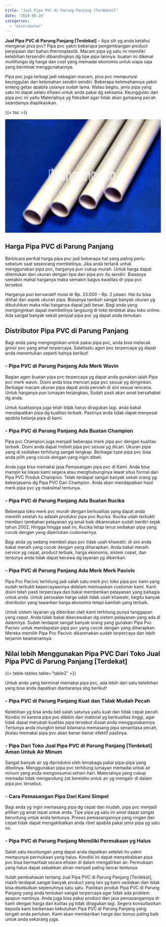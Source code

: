 ```yaml
---
title: "Jual Pipa PVC di Parung Panjang [Terdekat]"
date: "2024-05-24"
categories: 
  - "distributor"
---
```


**Jual Pipa PVC di Parung Panjang \[Terdekat\]** – Apa sih yg anda ketahui mengenai piva pvc? Pipa pvc yakni beberapa pengembangan product perpipaan dari bahan thermoplastik. Macam pipa yg satu ini memiliki kelebihan tersendiri dibandingkan dg tipe pipa lainnya. buatan ini dikenal multifungsi dg harga dan cost yang memadai ekonomis untuk siapa saja yang berminat menggunakannya.

Pipa pvc juga terbagi jadi sebagian macam, piva pvc mempunyai keunggulan dan kelemahan sendiri-sendiri. Beberapa kelemahannya yakni enteng getas apabila usianya sudah lama. Walau begitu, jenis pipa yang satu ini dapat selalu efisien untuk anda pakai dg seksama. Keunggulan dari pipa pvc ini yaitu Materialnya yg fleksibel agar tidak akan gampang pecah seandainya diaplikasikan.

{{< toc >}}

![Jual Pipa PVC di Parung Panjang [Terdekat]](/images/jaul-pipa-pvc-63.png)

## Harga Pipa PVC di Parung Panjang

Berbicara perihal harga pipa pvc jadi beberapa hal yang paling perlu sebelum saat seseorang membelinya. Jika anda tertarik untuk menggunakan pipa pvc, harganya pun cukup murah. Untuk harga dapat ditentukan dari ukuran dengan tipe dari pipa pvc itu sendiri. Biasanya semakin mahal harganya maka semakin bagus kwalitas dr pipa pvc tersebut.

Harganya pun bervariatif mulai dr Rp. 23.000 – Rp. 2 jutaan. Hal itu bisa dilihat dari aspek ukuran pipa. Biasanya tambah sangat banyak ukuran yg dibutuhkan maka nilai harganya dapat jadi besar. Bagi anda yang menginginkan dapat membelinya langsung di toko terdekat atau toko online. Ada sangat banyak sekali penjual pipa pvc yg dapat anda temukan.

## Distributor Pipa PVC di Parung Panjang

Bagi anda yang menginginkan untuk pakai pipa pvc, anda bisa melacak grosir pvc yang amat terpercaya. Salahsatu agen pvc terpercaya yg dapat anda menentukan seperti halnya berikut!

### \- Pipa PVC di Parung Panjang Ada Merk Wavin

Bagian agen buatan pipa pvc terpercaya yg dapat anda gunakan ialah Pipa pvc merk wavin. Disini anda bisa mencari pipa pvc sesuai yg diinginkan. Berbagai macam ukuran pipa dapat anda peroleh di sini sesuai rencana. Untuk harganya pun lumayan terjangkau, Sudah pasti akan amat bersahabat dg anda.

Untuk kualitasnya juga telah tidak harus diragukan lagi, anda bakal mendapatkan pipa dg kualitas terbaik. Pastinya anda tidak dapat menyesal apabila belanja pipa di kami.

### \- Pipa PVC di Parung Panjang Ada Buatan Champion

Pipa pvc Champion juga menjadi beberapa merk pipa pvc dengan kualitas terbaik. Disini anda dapat mebeli pipa pvc sesuai yg dicari. Ukuran pipa yang di sediakan terhitung sangat lengkap. Berbagai type pipa pvc bisa anda pilih yang cocok dengan yang ingin dibeli.

Anda juga bisa memakai jasa Pemasangan pipa pvc di Kami. Anda bisa mampir ke lokasi kami segera atau menghubunginya lewat situs formal dari Pipa PVC Produk Champion. Telah terdapat sangat banyak sekali orang yg bekerjasama dg Pipa PVC Dari Champion. Anda akan mendapatkan hasil merk pipa pvc yg maksimal tentunya.

### \- Pipa PVC di Parung Panjang Ada Buatan Rucika

Beberapa toko merk pvc murah dengan berkualitas yang dapat anda memilih setelah itu adalah produksi pipa pvc Rucika. Rucika udah terbukti memberi tambahan pelayanan yg amat baik dikarenakan sudah berdiri sejak tahun 2002. Hingga hingga saat ini, Rucika tetap terus sediakan pipa yang cocok dengan yang diperlukan customernya.

Bagi anda yg sedang membeli pipa pvc tidak usah khawatir, di sini anda bakal meraih yang cocok dengan yang diharapkan. Anda bakal meraih service yg cepat, product terbaik, harga ekonomis, sistem cepat, dan tentunya anda tidak dapat kecewa dg layanan yg diberikan.

### \- Pipa PVC di Parung Panjang Ada Merk Merk Pacivic

Pipa Pvc Pacivic terhitung jadi salah satu merk pvc toko pipa pvc kami yang sudah terbukti kepercayaannya didalam memuaskan customer kami. Kami disini telah pasti terpercaya dan bakal memberikan pelayanan yang bahagia untuk anda. Untuk persoalan harga udah tidak usah khawatir, begitu banyak distributor yang tawarkan harga ekonomis tetapi kamilah yang terbaik.

Untuk sistem layanan yg diberikan oleh kami terhitung punya tanggapan yang cepat. Anda tidak bakal dikecewakan dg sistem pelayanan yang ada di dalamnya. Sudah terdapat sangat banyak orang yang gunakan Pipa Pvc Pacivic untuk mendapatan pipa pvc yang cocok dengan yang diharapkan. Mereka memilih Pipa Pvc Pacivic dikarenakan sudah terpercaya dan lebih terjamin keamanannya.

## Nilai lebih Menggunakan Pipa PVC Dari Toko Jual Pipa PVC di Parung Panjang \[Terdekat\]

{{< table-tables table="table2" >}}

Untuk anda yang berminat memakai pipa pvc, ada lebih dari satu kelebihan yang bisa anda dapatkan diantaranya sbg berikut!

### \- Pipa PVC di Parung Panjang Kuat dan Tidak Mudah Pecah

Kelebihan yg bisa anda beli salah satunya yaitu kuat dan tidak cepat pecah. Kondisi ini karena pipa pvc dibikin dari material yg berkualitas tinggi, agar tidak dapat merubah kualitas pipa tersebut disaat anda menggunakannya. Tentunya anda mungkin kesal bilamana memasang pipa senantiasa pecah, jikalau memakai pipa pvc akan benar-benar efektif pastinya.

### \- Pipa Dari Toko Jual Pipa PVC di Parung Panjang \[Terdekat\] Aman Untuk Air Minum

Sangat banyak air yg diproduksi oleh lemabaga pakai pipa-pipa yang dibelinya. Menggunakan pipa pvc terhitung lumayan memadai untuk air minum yang anda mengonsumsi sehari-hari. Materialnya yang cukup memadai tidak mengandung zat beresiko untuk air yg mengalir di dalam pipa pvc tersebut.

### \- Cara Pemasangan Pipa Dari Kami Simpel

Bagi anda yg ingin memasang pipa dg cepat dan mudah, pipa pvc menjadi pilihan yg amat tepat untuk anda. Tipe pipa yg satu ini amat dapat sangat beruntung untuk anda tentunya. Proses pemasangannya yang ringan dan cepat tidak dapat mengakibatkan anda ribet apabila pakai jenis pipa yg satu ini.

### \- Pipa PVC di Parung Panjang Memiliki Permukaan yg Halus

Salah satu keuntungan yang dapat anda dapatkan setelah itu yakni mempunyai permukaan yang halus. Kondisi ini dapat menyebabkan pipa pvc bisa bermanfaat secara efisien di dalam mengalirkan air. Permukaan yang halus dapat sebabkan aliran menjadi paling lancar tentunya.

Itulah pembahasan tentang Jual Pipa PVC di Parung Panjang \[Terdekat\], masih terdapat sangat banyak product yang lain yg kami sediakan dan tidak bisa disebutkan sepenuhnya satu satu. Pastikan produk Pipa PVC di Parung Panjang yang anda tentukan sangat terpercaya agar tidak ada problem apapun nantinya. Anda juga bisa pakai product dan jasa pemasangannya dr kami dengan harga dan kulitas yg tidak diragukan lagi. Segera konsultasikan kepada kami berkenaan kebutuhan Pipa PVC di Parung Panjang yang tengah anda perlukan. Kami akan memberikan harga dan bonus paling baik untuk anda sekarang juga.
